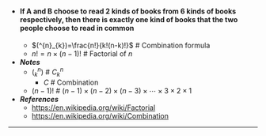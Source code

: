 - #### If A and B choose to read 2 kinds of books from 6 kinds of books respectively, then there is exactly one kind of books that the two people choose to read in common
    - $(^{n}_{k})=\frac{n!}{k!(n-k)!}$ # Combination formula
    - $n!=n\times(n-1)!$ # Factorial of $n$
- ***Notes***
    - $(^{n}_{k})$ # $C^{n} _{k}$
        - $C$ # Combination
    - $(n-1)!$ # $(n-1)\times(n-2)\times(n-3)\times\cdots\times3\times2\times1$
- ***References***
    - https://en.wikipedia.org/wiki/Factorial
    - https://en.wikipedia.org/wiki/Combination
- ---
